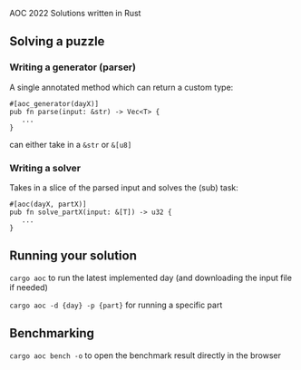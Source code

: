 AOC 2022 Solutions written in Rust

## Solving a puzzle
### Writing a generator (parser)
A single annotated method which can return a custom type:
```
#[aoc_generator(dayX)]
pub fn parse(input: &str) -> Vec<T> {
   ...
}
```
can either take in a `&str` or `&[u8]`

### Writing a solver
Takes in a slice of the parsed input and solves the (sub) task:
```
#[aoc(dayX, partX)]
pub fn solve_partX(input: &[T]) -> u32 {
   ...
}
```

## Running your solution
`cargo aoc` to run the latest implemented day (and downloading the input file if needed)

`cargo aoc -d {day} -p {part}` for running a specific part

## Benchmarking
`cargo aoc bench -o` to open the benchmark result directly in the browser
